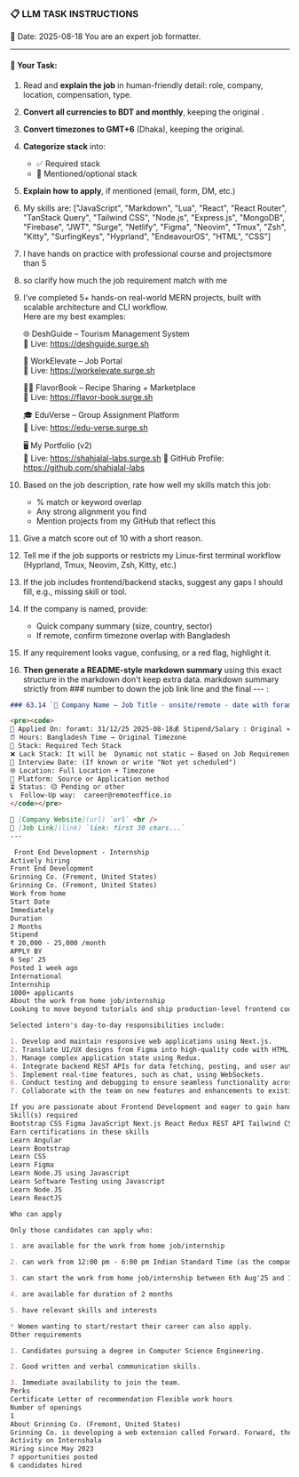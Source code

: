 ### 📋 LLM TASK INSTRUCTIONS  
📅 Date: 2025-08-18
You are an expert job formatter.

---

#### 🔧 Your Task:
1. Read and **explain the job** in human-friendly detail: role, company, location, compensation, type.  
2. **Convert all currencies to BDT and monthly**, keeping the original .  
3. **Convert timezones to GMT+6** (Dhaka), keeping the original.  
4. **Categorize stack** into:  
   - ✅ Required stack  
   - 🔧 Mentioned/optional stack  
5. **Explain how to apply**, if mentioned (email, form, DM, etc.)  
7. My skills are: ["JavaScript", "Markdown", "Lua", "React", "React Router", "TanStack Query", "Tailwind CSS", "Node.js", "Express.js", "MongoDB", "Firebase", "JWT", "Surge", "Netlify", "Figma", "Neovim", "Tmux", "Zsh", "Kitty", "SurfingKeys", "Hyprland", "EndeavourOS", "HTML", "CSS"]
8. I have hands on practice with professional course and projectsmore than 5
9. so clarify how much the job requirement match with me 
10. I’ve completed 5+ hands-on real-world MERN projects, built with scalable architecture and CLI workflow.  
    Here are my best examples:

      🌐 DeshGuide – Tourism Management System  
    🔗 Live: https://deshguide.surge.sh

    💼 WorkElevate – Job Portal  
    🔗 Live: https://workelevate.surge.sh

    🧑‍🍳 FlavorBook – Recipe Sharing + Marketplace  
    🔗 Live: https://flavor-book.surge.sh

    🎓 EduVerse – Group Assignment Platform  
    🔗 Live: https://edu-verse.surge.sh

    🖥️ My Portfolio (v2)  
    🔗 Live: https://shahjalal-labs.surge.sh
    🚀 GitHub Profile: https://github.com/shahjalal-labs

11. Based on the job description, rate how well my skills match this job:  
    - % match or keyword overlap  
    - Any strong alignment you find  
    - Mention projects from my GitHub that reflect this

12. Give a match score out of 10 with a short reason.

13. Tell me if the job supports or restricts my Linux-first terminal workflow (Hyprland, Tmux, Neovim, Zsh, Kitty, etc.)

14. If the job includes frontend/backend stacks, suggest any gaps I should fill, e.g., missing skill or tool.

15. If the company is named, provide:  
    - Quick company summary (size, country, sector)  
    - If remote, confirm timezone overlap with Bangladesh

16. If any requirement looks vague, confusing, or a red flag, highlight it.


17. **Then generate a README-style markdown summary** using this exact structure in the markdown don't keep extra data. markdown summary strictly from ### number to down the job link line and the final --- :
```markdown
### 63.14 `🏢 Company Name — Job Title - onsite/remote - date with foramt: 31/12/25 - BDT salary`

<pre><code>
📅 Applied On: foramt: 31/12/25 2025-08-18💰 Stipend/Salary : Original ≈ Converted BDT / Monthly
⏰ Hours: Bangladesh Time → Original Timezone
🧰 Stack: Required Tech Stack
❌ Lack Stack: It will be  Dynamic not static – Based on Job Requirements: For your example added: mysql, postgres, redis, docker, nginx, aws, gcp, azure, firebase, netlify, surge, figma, sketch, etc.
📆 Interview Date: (If known or write "Not yet scheduled")
🌐 Location: Full Location + Timezone
🧭 Platform: Source or Application method
⏳ Status: 🟡 Pending or other
📞  Follow-Up way:  career@remoteoffice.io
</code></pre>

🔗 [Company Website](url) `url` <br />
🔗 [Job Link](link) `link: first 30 chars...`
---

 Front End Development - Internship
Actively hiring
Front End Development
Grinning Co. (Fremont, United States)
Grinning Co. (Fremont, United States)
Work from home
Start Date
Immediately
Duration
2 Months
Stipend
₹ 20,000 - 25,000 /month
APPLY BY
6 Sep' 25
Posted 1 week ago
International
Internship
1000+ applicants
About the work from home job/internship
Looking to move beyond tutorials and ship production-level frontend code? Grinning Co. is seeking an intern to join our energetic team building Forward, a career exploratory platform. We're looking for someone with a strong foundation and a genuine curiosity for how things work. As our Frontend Development intern, you will collaborate closely with our core team, and your contributions will directly influence the product and user experience.

Selected intern's day-to-day responsibilities include:

1. Develop and maintain responsive web applications using Next.js.
2. Translate UI/UX designs from Figma into high-quality code with HTML, CSS, Bootstrap, and Tailwind CSS.
3. Manage complex application state using Redux.
4. Integrate backend REST APIs for data fetching, posting, and user authentication flows.
5. Implement real-time features, such as chat, using WebSockets.
6. Conduct testing and debugging to ensure seamless functionality across various browsers and devices.
7. Collaborate with the team on new features and enhancements to existing web applications.

If you are passionate about Frontend Development and eager to gain hands-on experience in a fast-paced environment, apply now!
Skill(s) required
Bootstrap CSS Figma JavaScript Next.js React Redux REST API Tailwind CSS WebSockets
Earn certifications in these skills
Learn Angular
Learn Bootstrap
Learn CSS
Learn Figma
Learn Node.JS using Javascript
Learn Software Testing using Javascript
Learn Node.JS
Learn ReactJS

Who can apply

Only those candidates can apply who:

1. are available for the work from home job/internship

2. can work from 12:00 pm - 6:00 pm Indian Standard Time (as the company is based outside of India & their local work timings are 12:00 pm - 6:00 pm India Standard Time)

3. can start the work from home job/internship between 6th Aug'25 and 10th Sep'25

4. are available for duration of 2 months

5. have relevant skills and interests

* Women wanting to start/restart their career can also apply.
Other requirements

1. Candidates pursuing a degree in Computer Science Engineering.

2. Good written and verbal communication skills.

3. Immediate availability to join the team.
Perks
Certificate Letter of recommendation Flexible work hours
Number of openings
1
About Grinning Co. (Fremont, United States)
Grinning Co. is developing a web extension called Forward. Forward, the AI-powered personal assistant for job seekers! Finding a job can be a daunting task, but with Forward, we make it easier for you. Our web extension currently provides you with tailored job recommendations that will help you find niche job opportunities. With Forward, you can upload your resume, and we will match it with job descriptions, increasing your chances of getting hired. Say goodbye to endless job searches and hello to a personalized job search experience.
Activity on Internshala
Hiring since May 2023
7 opportunities posted
6 candidates hired


```